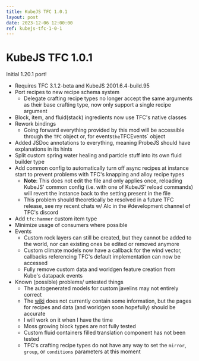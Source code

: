 ```yaml
---
title: KubeJS TFC 1.0.1
layout: post
date: 2023-12-06 12:00:00
ref: kubejs-tfc-1-0-1
---
```


# KubeJS TFC 1.0.1

Initial 1.20.1 port!

- Requires TFC 3.1.2-beta and KubeJS 2001.6.4-build.95
- Port recipes to new recipe schema system
    - Delegate crafting recipe types no longer accept the same arguments as their base crafting type, now only support a single recipe argument
- Block, item, and fluid(stack) ingredients now use TFC's native classes
- Rework bindings
    - Going forward everything provided by this mod will be accessible through the `TFC` object or, for events` the `TFCEvents` object
- Added JSDoc annotations to everything, meaning ProbeJS should have explanations in its hints
- Split custom spring water healing and particle stuff into its own fluid builder type
- Add common config to automatically turn off async recipes at instance start to prevent problems with TFC's knapping and alloy recipe types
    - **Note**: This does not edit the file and only applies once, reloading KubeJS' common config (i.e. with one of KubeJS' reload commands) will revert the instance back to the setting present in the file
    - This problem should theoretically be resolved in a future TFC release, see my recent chats w/ Alc in the #development channel of TFC's discord
- Add `tfc:hammer` custom item type
- Minimize usage of consumers where possible
- Events
    - Custom rock layers can still be created, but they cannot be added to the world, nor can existing ones be edited or removed anymore
    - Custom climate models now have a callback for the wind vector, callbacks referencing TFC's default implementation can now be accessed
    - Fully remove custom data and worldgen feature creation from Kube's datapack events
- Known (possible) problems/ untested things
    - The autogenerated models for custom javelins may not entirely correct
    - The [wiki](../kubejs_tfc/1.20.1/) does not currently contain some information, but the pages for recipes and data (and worldgen soon hopefully) should be accurate
    - I will work on it when I have the time
    - Moss growing block types are not fully tested
    - Custom fluid containers filled translation component has not been tested
    - TFC's crafting recipe types do not have any way to set the `mirror`, `group`, or `conditions` parameters at this moment
  